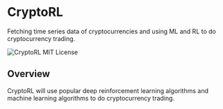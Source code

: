 # CryptoRL
Fetching time series data of cryptocurrencies and using ML and RL to do cryptocurrency trading.

<img src="https://img.shields.io/github/license/ZiyiXia/CryptoRL" alt="CryptoRL MIT License"/>

## Overview
CryptoRL will use popular deep reinforcement learning algorithms and machine learning algorithms to do cryptocurrency trading.

